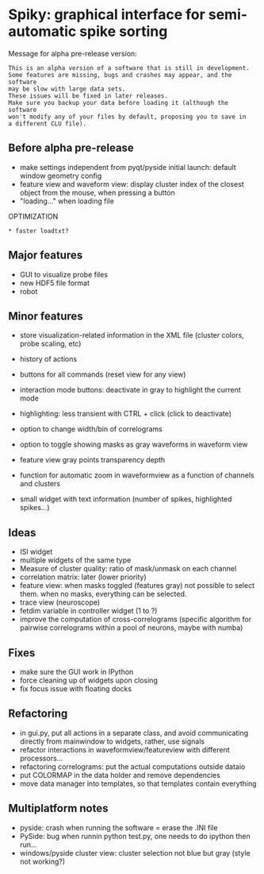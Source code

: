 Spiky: graphical interface for semi-automatic spike sorting
===========================================================

Message for alpha pre-release version:

    This is an alpha version of a software that is still in development.
    Some features are missing, bugs and crashes may appear, and the software
    may be slow with large data sets. 
    These issues will be fixed in later releases.
    Make sure you backup your data before loading it (although the software
    won't modify any of your files by default, proposing you to save in 
    a different CLU file).
    
Before alpha pre-release
------------------------

  * make settings independent from pyqt/pyside
    initial launch: default window geometry config
  * feature view and waveform view: display cluster index of the closest object
    from the mouse, when pressing a button
  * "loading..." when loading file
  
  
  OPTIMIZATION
  
    * faster loadtxt?
  
  
Major features
--------------

  * GUI to visualize probe files
  * new HDF5 file format
  * robot

  
Minor features
--------------
  

  * store visualization-related information in the XML file (cluster colors,
    probe scaling, etc)
  * history of actions
  
  * buttons for all commands (reset view for any view)
  * interaction mode buttons: deactivate in gray to highlight the current mode
  
  * highlighting: less transient with CTRL + click (click to deactivate)
  * option to change width/bin of correlograms
  * option to toggle showing masks as gray waveforms in waveform view
  * feature view gray points transparency depth
  * function for automatic zoom in waveformview as a function of
    channels and clusters
  * small widget with text information (number of spikes, highlighted spikes...)

  
Ideas
-----
  
  * ISI widget
  * multiple widgets of the same type
  * Measure of cluster quality: ratio of mask/unmask on each channel
  * correlation matrix: later (lower priority)
  * feature view: when masks toggled (features gray) not possible to select
    them. when no masks, everything can be selected.
  * trace view (neuroscope)
  * fetdim variable in controller widget (1 to ?)
  * improve the computation of cross-correlograms (specific algorithm for
    pairwise correlograms within a pool of neurons, maybe with numba)


Fixes
-----

  * make sure the GUI work in IPython
  * force cleaning up of widgets upon closing
  * fix focus issue with floating docks
  
  
Refactoring
-----------

  * in gui.py, put all actions in a separate class, and avoid communicating 
    directly from mainwindow to widgets, rather, use signals
  * refactor interactions in waveformview/featureview with different
    processors...
  * refactoring correlograms: put the actual computations outside dataio
  * put COLORMAP in the data holder and remove dependencies 
  * move data manager into templates, so that templates contain everything


Multiplatform notes
-------------------

  * pyside: crash when running the software = erase the .INI file
  * PySide: bug when runnin python test.py, one needs to do ipython then run...
  * windows/pyside cluster view: cluster selection not blue but gray (style not working?)

  